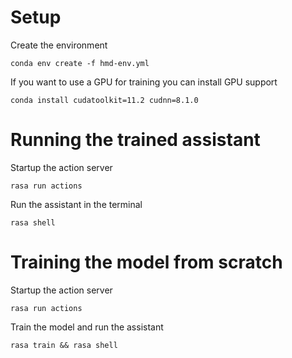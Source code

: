 # Setup
Create the environment

```
conda env create -f hmd-env.yml
```

If you want to use a GPU for training you can install GPU support

<!-- Although during development training with a GPU has been slower then training on CPU only, probably due to the little amount of data that make GPU contribution less important. -->

```
conda install cudatoolkit=11.2 cudnn=8.1.0
```

# Running the trained assistant

Startup the action server
```
rasa run actions
```

Run the assistant in the terminal

```
rasa shell
```

# Training the model from scratch

Startup the action server
```
rasa run actions
```

Train the model and run the assistant

```
rasa train && rasa shell
```

